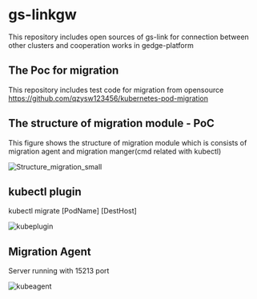# gs-linkgw
This repository includes open sources of gs-link for connection between other clusters and cooperation works in gedge-platform

The Poc for migration 
---------------------------------------------------------------------------------------------------------------------------------------
This repository includes test code for migration from opensource 
https://github.com/qzysw123456/kubernetes-pod-migration


The structure of migration module - PoC 
---------------------------------------------------------------------------------------------------------------------------------------
This figure shows the structure of migration module which is consists of migration agent and migration manger(cmd related with kubectl)

![Structure_migration_small](https://user-images.githubusercontent.com/32071802/145149528-0ea8d741-46cd-49ed-8db3-a83789e0a243.jpg)

kubectl plugin
---------------------------------------------------------------------------------------------------------------------------------------
kubectl migrate [PodName] [DestHost]

![kubeplugin](https://user-images.githubusercontent.com/32071802/145150699-49014919-9221-449b-a434-385920b215cc.jpg)

Migration Agent
---------------------------------------------------------------------------------------------------------------------------------------
Server running with 15213 port

![kubeagent](https://user-images.githubusercontent.com/32071802/145151165-cc12f557-3980-42aa-a947-bec8dfde2390.jpg)
